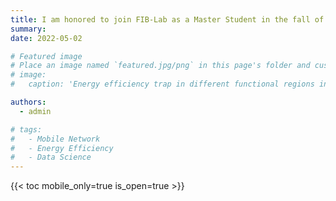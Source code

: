 ```yaml
---
title: I am honored to join FIB-Lab as a Master Student in the fall of 2022
summary:  
date: 2022-05-02

# Featured image
# Place an image named `featured.jpg/png` in this page's folder and customize its options here.
# image:
#   caption: 'Energy efficiency trap in different functional regions in Nanchang.'

authors:
  - admin

# tags:
#   - Mobile Network
#   - Energy Efficiency
#   - Data Science
---
```



{{< toc mobile_only=true is_open=true >}}
